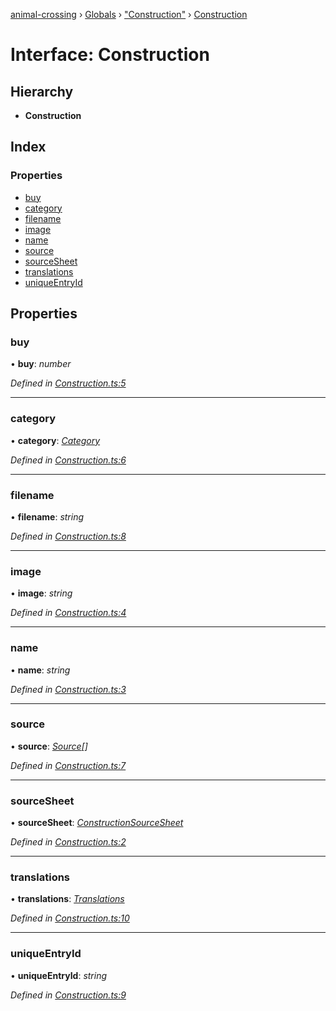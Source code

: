 [animal-crossing](../README.md) › [Globals](../globals.md) › ["Construction"](../modules/_construction_.md) › [Construction](_construction_.construction.md)

# Interface: Construction

## Hierarchy

* **Construction**

## Index

### Properties

* [buy](_construction_.construction.md#buy)
* [category](_construction_.construction.md#category)
* [filename](_construction_.construction.md#filename)
* [image](_construction_.construction.md#image)
* [name](_construction_.construction.md#name)
* [source](_construction_.construction.md#source)
* [sourceSheet](_construction_.construction.md#sourcesheet)
* [translations](_construction_.construction.md#translations)
* [uniqueEntryId](_construction_.construction.md#uniqueentryid)

## Properties

###  buy

• **buy**: *number*

*Defined in [Construction.ts:5](https://github.com/Norviah/animal-crossing/blob/e332c53/module/types/Construction.ts#L5)*

___

###  category

• **category**: *[Category](../enums/_construction_.category.md)*

*Defined in [Construction.ts:6](https://github.com/Norviah/animal-crossing/blob/e332c53/module/types/Construction.ts#L6)*

___

###  filename

• **filename**: *string*

*Defined in [Construction.ts:8](https://github.com/Norviah/animal-crossing/blob/e332c53/module/types/Construction.ts#L8)*

___

###  image

• **image**: *string*

*Defined in [Construction.ts:4](https://github.com/Norviah/animal-crossing/blob/e332c53/module/types/Construction.ts#L4)*

___

###  name

• **name**: *string*

*Defined in [Construction.ts:3](https://github.com/Norviah/animal-crossing/blob/e332c53/module/types/Construction.ts#L3)*

___

###  source

• **source**: *[Source](../enums/_construction_.source.md)[]*

*Defined in [Construction.ts:7](https://github.com/Norviah/animal-crossing/blob/e332c53/module/types/Construction.ts#L7)*

___

###  sourceSheet

• **sourceSheet**: *[ConstructionSourceSheet](../enums/_construction_.constructionsourcesheet.md)*

*Defined in [Construction.ts:2](https://github.com/Norviah/animal-crossing/blob/e332c53/module/types/Construction.ts#L2)*

___

###  translations

• **translations**: *[Translations](_construction_.translations.md)*

*Defined in [Construction.ts:10](https://github.com/Norviah/animal-crossing/blob/e332c53/module/types/Construction.ts#L10)*

___

###  uniqueEntryId

• **uniqueEntryId**: *string*

*Defined in [Construction.ts:9](https://github.com/Norviah/animal-crossing/blob/e332c53/module/types/Construction.ts#L9)*
